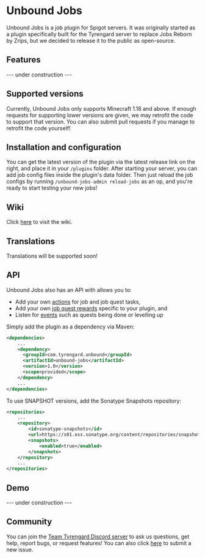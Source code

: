 # Unbound Jobs
Unbound Jobs is a job plugin for Spigot servers. It was originally started as a plugin specifically built for the Tyrengard server to replace Jobs Reborn by Zrips, but we decided to release it to the public as open-source.

## Features
--- under construction ---

## Supported versions
Currently, Unbound Jobs only supports Minecraft 1.18 and above. If enough requests for supporting lower versions are given, we may retrofit the code to support that version. You can also submit pull requests if you manage to retrofit the code yourself!

## Installation and configuration
You can get the latest version of the plugin via the latest release link on the right, and place it in your `/plugins` folder. After starting your server, you can add job config files inside the plugin's data folder. Then just reload the job configs by running `/unbound-jobs-admin reload-jobs` as an op, and you're ready to start testing your new jobs!

## Wiki
Click [here](https://github.com/Team-Tyrengard/Unbound-Jobs/wiki) to visit the wiki.

## Translations
Translations will be supported soon!

## API
Unbound Jobs also has an API with allows you to:
* Add your own [actions](https://github.com/Team-Tyrengard/Unbound-Jobs/wiki/Actions) for job and job quest tasks,
* Add your own [job quest rewards](https://github.com/Team-Tyrengard/Unbound-Jobs/wiki) specific to your plugin, and
* Listen for [events](https://github.com/Team-Tyrengard/Unbound-Jobs/wiki) such as quests being done or levelling up

Simply add the plugin as a dependency via Maven:

```xml
<dependencies>
    ...
    <dependency>
      <groupId>com.tyrengard.unbound</groupId>
      <artifactId>unbound-jobs</artifactId>
      <version>1.0</version>
      <scope>provided</scope>
    </dependency>
    ...
</dependencies>
```
To use SNAPSHOT versions, add the Sonatype Snapshots repository:
```xml
<repositories>
    ...
    <repository>
        <id>sonatype-snapshots</id>
        <url>https://s01.oss.sonatype.org/content/repositories/snapshots/</url>
        <snapshots>
            <enabled>true</enabled>
        </snapshots>
    </repository>
    ...
</repositories>
```

## Demo
--- under construction ---

## Community
You can join the [Team Tyrengard Discord server](https://discord.gg/4Zct7WmYUD) to ask us questions, get help, report bugs, or request features! You can also click [here](https://github.com/Team-Tyrengard/Unbound-Jobs/issues/new/choose) to submit a new issue.